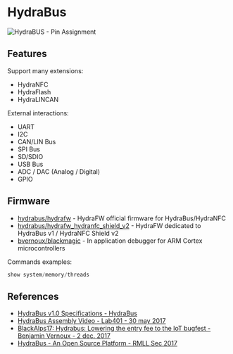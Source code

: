 # HydraBus

![HydraBUS - Pin Assignment](https://hydrabus.com/wp-content/uploads/2024/01/HydraBus_1_0_HydraFW_Default_PinAssignment_A4-1024x724.jpg)


## Features

Support many extensions:

- HydraNFC
- HydraFlash
- HydraLINCAN

External interactions:

- UART
- I2C
- CAN/LIN Bus
- SPI Bus
- SD/SDIO
- USB Bus
- ADC / DAC (Analog / Digital)
- GPIO


## Firmware

* [hydrabus/hydrafw](https://github.com/hydrabus/hydrafw) - HydraFW official firmware for HydraBus/HydraNFC
* [hydrabus/hydrafw_hydranfc_shield_v2](https://github.com/hydrabus/hydrafw_hydranfc_shield_v2) - HydraFW dedicated to HydraBus v1 / HydraNFC Shield v2
* [bvernoux/blackmagic](https://github.com/bvernoux/blackmagic) - In application debugger for ARM Cortex microcontrollers

Commands examples:

```ps1
show system/memory/threads
```


## References

* [HydraBus v1.0 Specifications - HydraBus](https://hydrabus.com/hydrabus-1-0-specifications)
* [HydraBus Assembly Video - Lab401 - 30 may 2017](https://youtu.be/9lFEPG8EG6w)
* [BlackAlps17: Hydrabus: Lowering the entry fee to the IoT bugfest - Benjamin Vernoux -  2 dec. 2017](https://www.youtube.com/watch?v=theYbzPhYH8)
* [HydraBus - An Open Source Platform - RMLL Sec 2017](https://archives.pass-the-salt.org/RMLL%20Security%20Tracks/2017/slides/RMLL-Sec-2017-hydrabus.pdf)